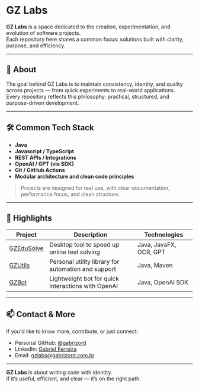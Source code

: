 # GZ Labs

**GZ Labs** is a space dedicated to the creation, experimentation, and evolution of software projects.  
Each repository here shares a common focus: solutions built with clarity, purpose, and efficiency.

---

## 🧩 About

The goal behind GZ Labs is to maintain consistency, identity, and quality across projects — from quick experiments to real-world applications.  
Every repository reflects this philosophy: practical, structured, and purpose-driven development.

---

## 🛠️ Common Tech Stack

- **Java**
- **Javascript / TypeScript**
- **REST APIs / Integrations**
- **OpenAI / GPT (via SDK)**
- **Git / GitHub Actions**
- **Modular architecture and clean code principles**

> Projects are designed for real use, with clear documentation, performance focus, and clean structure.

---

## 🚀 Highlights

| Project | Description | Technologies |
|--------|-------------|--------------|
| [GZEduSolve](https://github.com/gzlabs/GZEduSolve) | Desktop tool to speed up online test solving | Java, JavaFX, OCR, GPT |
| [GZUtils](https://github.com/gzlabs/GZUtils) | Personal utility library for automation and support | Java, Maven |
| [GZBot](https://github.com/gzlabs/GZBot) | Lightweight bot for quick interactions with OpenAI | Java, OpenAI SDK |

---

## 📫 Contact & More

If you'd like to know more, contribute, or just connect:

- Personal GitHub: [@gabrizord](https://github.com/gabrizord)
- LinkedIn: [Gabriel Ferreira](https://linkedin.com/in/gabrizord)
- Email: gzlabs@gabrizord.com.br

---

**GZ Labs** is about writing code with identity.  
If it’s useful, efficient, and clear — it’s on the right path.
